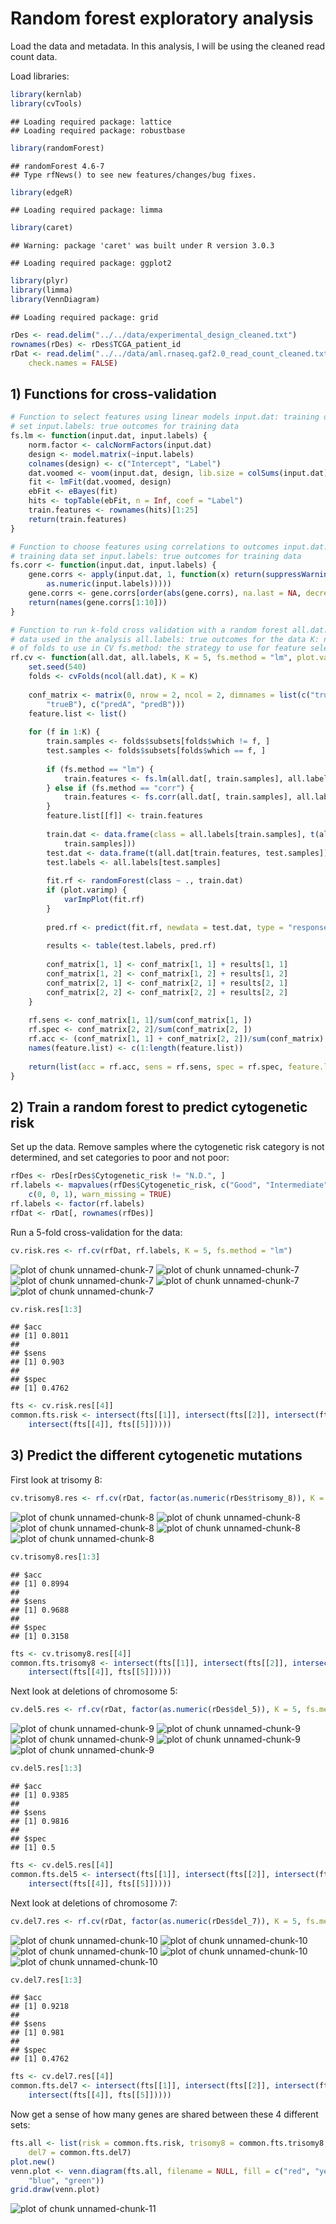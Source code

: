 Random forest exploratory analysis
========================================================

Load the data and metadata. In this analysis, I will be using the cleaned read count data.

Load libraries:

```r
library(kernlab)
library(cvTools)
```

```
## Loading required package: lattice
## Loading required package: robustbase
```

```r
library(randomForest)
```

```
## randomForest 4.6-7
## Type rfNews() to see new features/changes/bug fixes.
```

```r
library(edgeR)
```

```
## Loading required package: limma
```

```r
library(caret)
```

```
## Warning: package 'caret' was built under R version 3.0.3
```

```
## Loading required package: ggplot2
```

```r
library(plyr)
library(limma)
library(VennDiagram)
```

```
## Loading required package: grid
```



```r
rDes <- read.delim("../../data/experimental_design_cleaned.txt")
rownames(rDes) <- rDes$TCGA_patient_id
rDat <- read.delim("../../data/aml.rnaseq.gaf2.0_read_count_cleaned.txt", row.names = 1, 
    check.names = FALSE)
```



## 1) Functions for cross-validation

```r
# Function to select features using linear models input.dat: training data
# set input.labels: true outcomes for training data
fs.lm <- function(input.dat, input.labels) {
    norm.factor <- calcNormFactors(input.dat)
    design <- model.matrix(~input.labels)
    colnames(design) <- c("Intercept", "Label")
    dat.voomed <- voom(input.dat, design, lib.size = colSums(input.dat) * norm.factor)
    fit <- lmFit(dat.voomed, design)
    ebFit <- eBayes(fit)
    hits <- topTable(ebFit, n = Inf, coef = "Label")
    train.features <- rownames(hits)[1:25]
    return(train.features)
}
```




```r
# Function to choose features using correlations to outcomes input.dat:
# training data set input.labels: true outcomes for training data
fs.corr <- function(input.dat, input.labels) {
    gene.corrs <- apply(input.dat, 1, function(x) return(suppressWarnings(cor(x, 
        as.numeric(input.labels)))))
    gene.corrs <- gene.corrs[order(abs(gene.corrs), na.last = NA, decreasing = TRUE)]
    return(names(gene.corrs[1:10]))
}
```



```r
# Function to run k-fold cross validation with a random forest all.dat: all
# data used in the analysis all.labels: true outcomes for the data K: number
# of folds to use in CV fs.method: the strategy to use for feature selection
rf.cv <- function(all.dat, all.labels, K = 5, fs.method = "lm", plot.varimp = TRUE) {
    set.seed(540)
    folds <- cvFolds(ncol(all.dat), K = K)
    
    conf_matrix <- matrix(0, nrow = 2, ncol = 2, dimnames = list(c("trueA", 
        "trueB"), c("predA", "predB")))
    feature.list <- list()
    
    for (f in 1:K) {
        train.samples <- folds$subsets[folds$which != f, ]
        test.samples <- folds$subsets[folds$which == f, ]
        
        if (fs.method == "lm") {
            train.features <- fs.lm(all.dat[, train.samples], all.labels[train.samples])
        } else if (fs.method == "corr") {
            train.features <- fs.corr(all.dat[, train.samples], all.labels[train.samples])
        }
        feature.list[[f]] <- train.features
        
        train.dat <- data.frame(class = all.labels[train.samples], t(all.dat[train.features, 
            train.samples]))
        test.dat <- data.frame(t(all.dat[train.features, test.samples]))
        test.labels <- all.labels[test.samples]
        
        fit.rf <- randomForest(class ~ ., train.dat)
        if (plot.varimp) {
            varImpPlot(fit.rf)
        }
        
        pred.rf <- predict(fit.rf, newdata = test.dat, type = "response")
        
        results <- table(test.labels, pred.rf)
        
        conf_matrix[1, 1] <- conf_matrix[1, 1] + results[1, 1]
        conf_matrix[1, 2] <- conf_matrix[1, 2] + results[1, 2]
        conf_matrix[2, 1] <- conf_matrix[2, 1] + results[2, 1]
        conf_matrix[2, 2] <- conf_matrix[2, 2] + results[2, 2]
    }
    
    rf.sens <- conf_matrix[1, 1]/sum(conf_matrix[1, ])
    rf.spec <- conf_matrix[2, 2]/sum(conf_matrix[2, ])
    rf.acc <- (conf_matrix[1, 1] + conf_matrix[2, 2])/sum(conf_matrix)
    names(feature.list) <- c(1:length(feature.list))
    
    return(list(acc = rf.acc, sens = rf.sens, spec = rf.spec, feature.list = feature.list))
}
```



## 2) Train a random forest to predict cytogenetic risk

Set up the data. Remove samples where the cytogenetic risk category is not determined, and set categories to poor and not poor:

```r
rfDes <- rDes[rDes$Cytogenetic_risk != "N.D.", ]
rf.labels <- mapvalues(rfDes$Cytogenetic_risk, c("Good", "Intermediate", "Poor"), 
    c(0, 0, 1), warn_missing = TRUE)
rf.labels <- factor(rf.labels)
rfDat <- rDat[, rownames(rfDes)]
```


Run a 5-fold cross-validation for the data:

```r
cv.risk.res <- rf.cv(rfDat, rf.labels, K = 5, fs.method = "lm")
```

![plot of chunk unnamed-chunk-7](figure/unnamed-chunk-71.png) ![plot of chunk unnamed-chunk-7](figure/unnamed-chunk-72.png) ![plot of chunk unnamed-chunk-7](figure/unnamed-chunk-73.png) ![plot of chunk unnamed-chunk-7](figure/unnamed-chunk-74.png) ![plot of chunk unnamed-chunk-7](figure/unnamed-chunk-75.png) 

```r
cv.risk.res[1:3]
```

```
## $acc
## [1] 0.8011
## 
## $sens
## [1] 0.903
## 
## $spec
## [1] 0.4762
```

```r
fts <- cv.risk.res[[4]]
common.fts.risk <- intersect(fts[[1]], intersect(fts[[2]], intersect(fts[[3]], 
    intersect(fts[[4]], fts[[5]]))))
```


## 3) Predict the different cytogenetic mutations

First look at trisomy 8:

```r
cv.trisomy8.res <- rf.cv(rDat, factor(as.numeric(rDes$trisomy_8)), K = 5, fs.method = "lm")
```

![plot of chunk unnamed-chunk-8](figure/unnamed-chunk-81.png) ![plot of chunk unnamed-chunk-8](figure/unnamed-chunk-82.png) ![plot of chunk unnamed-chunk-8](figure/unnamed-chunk-83.png) ![plot of chunk unnamed-chunk-8](figure/unnamed-chunk-84.png) ![plot of chunk unnamed-chunk-8](figure/unnamed-chunk-85.png) 

```r
cv.trisomy8.res[1:3]
```

```
## $acc
## [1] 0.8994
## 
## $sens
## [1] 0.9688
## 
## $spec
## [1] 0.3158
```

```r
fts <- cv.trisomy8.res[[4]]
common.fts.trisomy8 <- intersect(fts[[1]], intersect(fts[[2]], intersect(fts[[3]], 
    intersect(fts[[4]], fts[[5]]))))
```


Next look at deletions of chromosome 5:

```r
cv.del5.res <- rf.cv(rDat, factor(as.numeric(rDes$del_5)), K = 5, fs.method = "lm")
```

![plot of chunk unnamed-chunk-9](figure/unnamed-chunk-91.png) ![plot of chunk unnamed-chunk-9](figure/unnamed-chunk-92.png) ![plot of chunk unnamed-chunk-9](figure/unnamed-chunk-93.png) ![plot of chunk unnamed-chunk-9](figure/unnamed-chunk-94.png) ![plot of chunk unnamed-chunk-9](figure/unnamed-chunk-95.png) 

```r
cv.del5.res[1:3]
```

```
## $acc
## [1] 0.9385
## 
## $sens
## [1] 0.9816
## 
## $spec
## [1] 0.5
```

```r
fts <- cv.del5.res[[4]]
common.fts.del5 <- intersect(fts[[1]], intersect(fts[[2]], intersect(fts[[3]], 
    intersect(fts[[4]], fts[[5]]))))
```


Next look at deletions of chromosome 7:

```r
cv.del7.res <- rf.cv(rDat, factor(as.numeric(rDes$del_7)), K = 5, fs.method = "lm")
```

![plot of chunk unnamed-chunk-10](figure/unnamed-chunk-101.png) ![plot of chunk unnamed-chunk-10](figure/unnamed-chunk-102.png) ![plot of chunk unnamed-chunk-10](figure/unnamed-chunk-103.png) ![plot of chunk unnamed-chunk-10](figure/unnamed-chunk-104.png) ![plot of chunk unnamed-chunk-10](figure/unnamed-chunk-105.png) 

```r
cv.del7.res[1:3]
```

```
## $acc
## [1] 0.9218
## 
## $sens
## [1] 0.981
## 
## $spec
## [1] 0.4762
```

```r
fts <- cv.del7.res[[4]]
common.fts.del7 <- intersect(fts[[1]], intersect(fts[[2]], intersect(fts[[3]], 
    intersect(fts[[4]], fts[[5]]))))
```


Now get a sense of how many genes are shared between these 4 different sets:

```r
fts.all <- list(risk = common.fts.risk, trisomy8 = common.fts.trisomy8, del5 = common.fts.del5, 
    del7 = common.fts.del7)
plot.new()
venn.plot <- venn.diagram(fts.all, filename = NULL, fill = c("red", "yellow", 
    "blue", "green"))
grid.draw(venn.plot)
```

![plot of chunk unnamed-chunk-11](figure/unnamed-chunk-11.png) 

